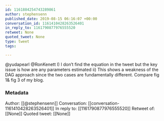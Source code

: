 ```yaml
---
id: 1161884254743289861
author: stephensenn
published_date: 2019-08-15 06:16:07 +00:00
conversation_id: 1161410428263526401
in_reply_to: 1161790877976555520
retweet: None
quoted_tweet: None
type: tweet
tags:

---
```


@yudapearl @RonKenett I) I don’t find the equation in the tweet but the key issue is how are any parameters estimated ii) This shows a weakness of the DAG approach since the two cases are fundamentally different. Compare fig 1&amp; fig 3 of my blog.

### Metadata

Author: [[@stephensenn]]
Conversation: [[conversation-1161410428263526401]]
In reply to: [[1161790877976555520]]
Retweet of: [[None]]
Quoted tweet: [[None]]

